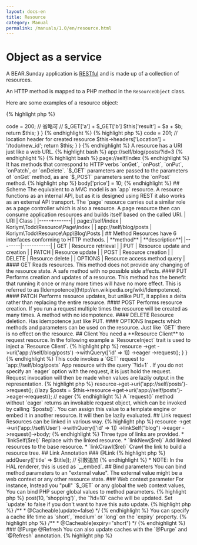 ```yaml
---
layout: docs-en
title: Resource
category: Manual
permalink: /manuals/1.0/en/resource.html
---
```


# Object as a service

A BEAR.Sunday application is [RESTful](http://en.wikipedia.org/wiki/Representational_state_transfer) and is made up of a collection of resources.

An HTTP method is mapped to a PHP method in the `ResourceObject` class.

Here are some examples of a resource object:

{% highlight php %}
<?php
class Index extends ResourceObject
{
    public function onGet($a, $b)
    {
        $this->code = 200; // 省略可
        // $_GET['a'] + $_GET['b']
        $this['result'] = $a + $b;

        return $this;
    }
}
{% endhighlight %}

{% highlight php %}
<?php
class Todo extends ResourceObject
{
    public function onPost($id, $todo)
    {
        // status code
        $this->code = 201;
        // location header for created resource
        $this->headers['Location'] = '/todo/new_id';

        return $this;
    }
}
{% endhighlight %}

A resource has a URI just like a web URL.
{% highlight bash %}
app://self/blog/posts/?id=3
{% endhighlight %}

{% highlight bash %}
page://self/index
{% endhighlight %}

It has methods that correspond to HTTP verbs `onGet`, `onPost`, `onPut`, `onPatch`, or `onDelete`.
`$_GET` parameters are passed to the parameters of `onGet` method, as are `$_POST` parameters sent to the `onPost` method.

{% highlight php %}
<?php
    class User
    {
        public function onGet($id, $todo)
        {
            // $id   <= $_GET['id']
            // $todo <= $_GET['todo']
{% endhighlight %}

The format defined by `content-type` header will handle the passing of parameters to be sent to `onPut`,`onPatch` or `onDelete`.

{% highlight php %}
<?php
    class User
    {
        public function onPut($id, $todo)
        {
            // `x-www-form-urlencoded` or `application/json`
            $id
{% endhighlight %}

The resource state (`code`,`headers` or`body`) is handled by these method using the given parameters. Then the resource class returns itself(`$this`).

### Syntax sugar

Access to the body property has some syntactic sugar.
{% highlight php %}
<?php

$this['price'] = 10;
// is same as
$this->body['price'] = 10;
{% endhighlight %}

## Scheme

The equivalent to a MVC model is an `app` resource. A resource functions as an internal API, but as it is designed using REST it also works as an external API transport.
The `page` resource carries out a similar role as a page controller which is also a resource. A page resource then can consume application resources and builds itself based on the called URI.

| URI | Class |
|-----+-------|
| page://self/index | Koriym\Todo\Resource\Page\Index |
| app://self/blog/posts | Koriym\Todo\Resource\App\Blog\Posts |

## Method

Resources have 6 interfaces conforming to HTTP methods.

| **method** | **description**|
|--------|------------|
| GET | Resource retrieval |
| PUT | Resource update and creation |
| PATCH | Resource update |
| POST | Resource creation |
| DELETE | Resource delete |
| OPTIONS | Resource access method query |

#### GET
Reads resources. This method does not provide any changing of the resource state. A safe method with no possible side affects.

#### PUT
Performs creation and updates of a resource. This method has the benefit that running it once or many more times will have no more effect. This is referred to as [Idempotence](http://en.wikipedia.org/wiki/Idempotence).

#### PATCH

Performs resource updates, but unlike PUT, it applies a delta rather than replacing the entire resource.

#### POST
Performs resource creation. If you run a request multiple times the resource will be created as many times. A method with no idempotence.

#### DELETE
Resource deletion. Has idempotence just like PUT.

#### OPTIONS
Inspects which methods and parameters can be used on the resource. Just like `GET` there is no effect on the resource.


## Client

You need a **Resource Client** to request resource. In the following example a `ResourceInject` trait is used to inject a `Resource Client`.

{% highlight php %}
<?php

use BEAR\Sunday\Inject\ResourceInject;

class Index extends ResourceObject
{
    use ResourceInject;

    public function onGet($a, $b)
    {
        $this['post'] = $this
            ->resource
            ->get
            ->uri('app://self/blog/posts')
            ->withQuery(['id' => 1])
            ->eager
            ->request();
    }
}
{% endhighlight %}

This code invokes a `GET` request to `app://self/blog/posts` App resource with the query `?id=1` .
If you do not specify an `eager` option with the request, it is just hold the request. Request invocation will then be made when values are lazily output in the representation.

{% highlight php %}
<?php
$posts = $this->resource->get->uri('app://self/posts')->request(); //lazy
$posts = $this->resource->get->uri('app://self/posts')->eager->request(); // eager
{% endhighlight %}

A `request()` method without `eager` returns an invokable request object, which can be invoked by calling `$posts()`.
You can assign this value to a template engine or embed it in another resource. It will then be lazily evaluated.

## Link request

Resources can be linked in various way.

{% highlight php %}
<?php
$blog = $this
    ->resource
    ->get
    ->uri('app://self/User')
    ->withQuery(['id' => 1])
    ->linkSelf("blog")
    ->eager
    ->request()->body;
{% endhighlight %}

Three type of links are provided.

 * `linkSelf($rel)` Replace with the linked resource.
 * `linkNew($rel)`  Add linked resources to the base resource.
 * `linkCrawl($rel)` Crawl the link to build a resource tree.

## Link Annotation

### @Link
{% highlight php %}
<?php
    /**
     * @Link(rel="profile", href="/profile{?id}")
     */
    public function onGet($id)
{% endhighlight %}

Set the link with `rel` key name and `href` resource URI.

 * NOTE: When using the `hal` context, `@Link` is used for a HAL link.

{% highlight php %}
<?php
use BEAR\Resource\Annotation\Link;

/**
 * @Link(crawl="post-tree", rel="post", href="app://self/post?author_id={id}")
 */
public function onGet($id = null)
{% endhighlight %}

A `crawl` tagged link will then be [crawled](https://github.com/koriym/BEAR.Resource#crawl) with `linkCrawl`.

Find out more about the `@Link` annotation at  BEAR.Resource [README](https://github.com/bearsunday/BEAR.Resource/blob/1.x/README.md).

## Embedded Resource

You can embed another resource by using `src`.

{% highlight php %}
<?php
use BEAR\Resource\Annotation\Embed;

class News
{
    /**
     * @Embed(rel="sports", src="/news/sports")
     * @Embed(rel="weater", src="/news/wheater")
     */
    public function onGet()
{% endhighlight %}

The resource **request** is embeded. The request is invoked when rendering. You can add parameters or replace with `addQuery()` or `withQuery()`

{% highlight php %}
<?php
    /**
     * @Embed(rel="website", src="/website{?id}")
     */
    public function onGet($id)
    {
        // ...
        $this['website']->addQuery(['title' => $title]); // 引数追加
{% endhighlight %}

 * NOTE: In the HAL renderer, this is used as `__embed`.

## Bind parameters

You can bind method parameters to an "external value". The external value might be a web context or any other resource state.

### Web context parameter

For instance, Instead you "pull" `$_GET` or any global the web context values, You can bind PHP super global values to method parameters.

{% highlight php %}
<?php
use Ray\WebContextParam\Annotation\QueryParam;

    /**
     * @QueryParam("id")
     */
    public function foo($id = null)
    {
      // $id = $_GET['id'];
{% endhighlight %}

The above example is a case where a key name and the parameter name are the same.
You can specify `key` and `param` values when they don't match.

{% highlight php %}
<?php
use Ray\WebContextParam\Annotation\CookieParam;

    /**
     * @CookieParam(key="id", param="tokenId")
     */
    public function foo($tokenId = null)
    {
      // $tokenId = $_COOKIE['id'];
{% endhighlight %}

Full List

{% highlight php %}
<?php

use Ray\WebContextParam\Annotation\QueryParam;
use Ray\WebContextParam\Annotation\CookieParam;
use Ray\WebContextParam\Annotation\EnvParam;
use Ray\WebContextParam\Annotation\FormParam;
use Ray\WebContextParam\Annotation\ServerParam;

    /**
     * @QueryParam(key="id", param="userId")
     * @CookieParam(key="id", param="tokenId")
     * @EnvParam("app_mode")
     * @FormParam("token")
     * @ServerParam(key="SERVER_NAME", param="server")
     */
    public function foo($userId = null, $tokenId = "0000", $app_mode = null, $token = null, $server = null)
    {
       // $userId   = $_GET['id'];
       // $tokenId  = $_COOKIE['id'] or "0000" when unset;
       // $app_mode = $_ENV['app_mode'];
       // $token    = $_POST['token'];
       // $server   = $_SERVER['SERVER_NAME'];
{% endhighlight %}

This `bind parameter` is also very useful for testing.

### Resource Parameter

We can bind the status of another resource to a parameter with the `@ResourceParam` annotation.

{% highlight php %}
<?php
/**
 * @ResourceParam(param=“name”, uri="app://self//login#nickname")
 */
public function onGet($name)
{
{% endhighlight %}

In this example the `nickname` property of `app://self//login` is bound to `$name`.

## Resource cache

### @Cacheable

{% highlight php %}
<?php
/**
 * @Cacheable
 */
class User extends ResourceObject
{% endhighlight %}

`@Cacheable` annotated resource objects are cached without a time limit.
The cache will be updated by any non-GET request on the same class  with no expiry time (unless you specify one). A parameter is inspected to determine identity of the resource.

`@Cacheable` annotated resource objects will have `Last-Modified` and `ETag` headers added automatically.

{% highlight php %}
<?php

/**
 * @Cacheable
 */
class Todo
{
    public function onGet($id)
    {
        // read
    }

    public function onPost($id, $name)
    {
        // update
    }
}
{% endhighlight %}

For example, when a request is made to `->post(10, 'shopping')`, the `?id=10` cache will be updated.

Set `update` to false if you don't want to have this auto update.

{% highlight php %}
/**
 * @Cacheable(update=false)
 */
{% endhighlight %}

You can specify a cache life time as `short`, `medium` or `long` on the  `expiry` property.

{% highlight php %}
/**
 * @Cacheable(expiry="short")
 */
{% endhighlight %}


### @Purge @Refresh

You can also update caches with the `@Purge` and `@Refresh` annotation.

{% highlight php %}
<?php
/**
 * @Purge(uri="app://self/user/friend?user_id={id}")
 * @Refresh(uri="app://self/user/profile?user_id={id}")
 */
public function onPut($id, $name, $age)
{% endhighlight %}

You can update the cache for another resource class or even multiple resources at once. `@Purge` deletes a cache where `@Refresh` will recreate cache data.
